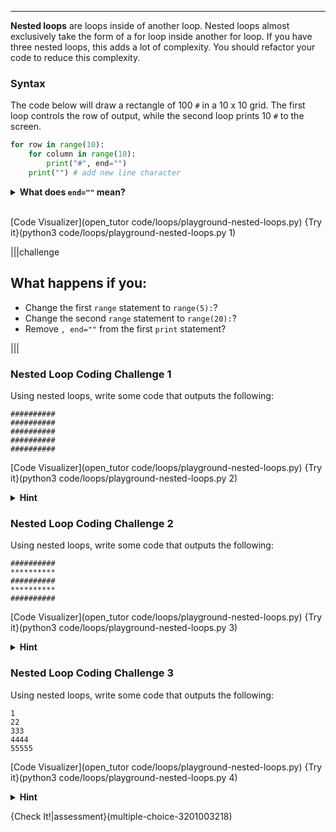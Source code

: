 ----------
**Nested loops** are loops inside of another loop. Nested loops almost exclusively take the form of a for loop inside another for loop. If you have three nested loops, this adds a lot of complexity. You should refactor your code to reduce this complexity.

### Syntax
The code below will draw a rectangle of 100 `#` in a 10 x 10 grid. The first loop controls the row of output, while the second loop prints 10 `#` to the screen.

```python
for row in range(10):
    for column in range(10):
        print("#", end="")
    print("") # add new line character
```

<details>
  <summary><strong>What does <code>end=""</code> mean?</strong></summary>
  By default, the <code>print</code> function adds a new line character to whatever it prints to the console. By adding <code>end=""</code> to the print function, Python will not go to the next line. Notice, however, the last line of code is a <code>print</code> function without <code>end=""</code>. This will force the output to the next line.
</details><br>

[Code Visualizer](open_tutor code/loops/playground-nested-loops.py)
{Try it}(python3 code/loops/playground-nested-loops.py 1)

|||challenge
## What happens if you:
* Change the first `range` statement to `range(5):`?
* Change the second `range` statement to `range(20):`?
* Remove `, end=""` from the first `print` statement?

|||

### Nested Loop Coding Challenge 1
Using nested loops, write some code that outputs the following:

```
##########
##########
##########
##########
##########
```

[Code Visualizer](open_tutor code/loops/playground-nested-loops.py)
{Try it}(python3 code/loops/playground-nested-loops.py 2)

<details>
  <summary><strong>Hint</strong></summary>
  The output is the same character (<code>#</code>). Make sure that your nested loops have the right numbers in the <code>range</code> statements to get the appropriate number of rows and columns.
</details>

### Nested Loop Coding Challenge 2
Using nested loops, write some code that outputs the following:

```
##########
**********
##########
**********
##########
```

[Code Visualizer](open_tutor code/loops/playground-nested-loops.py)
{Try it}(python3 code/loops/playground-nested-loops.py 3)

<details>
  <summary><strong>Hint</strong></summary>
  The output is a <code>#</code> when the outer loop variable is even (0, 2, 4) and a <code>*</code> when the outer loop variable is odd (1, 3).
</details>

### Nested Loop Coding Challenge 3
Using nested loops, write some code that outputs the following:

```
1
22
333
4444
55555
```

[Code Visualizer](open_tutor code/loops/playground-nested-loops.py)
{Try it}(python3 code/loops/playground-nested-loops.py 4)

<details>
  <summary><strong>Hint</strong></summary>
  First, the outer loop does not start with 0. Second, the inner loop runs the same amount of times as the row number. Third, think back to the unit on operators. There is an operator that can repeat a string.
</details>

{Check It!|assessment}(multiple-choice-3201003218)
